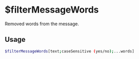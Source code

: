 # $filterMessageWords

Removed words from the message.

## Usage

```bash
$filterMessageWords[text;caseSensitive (yes/no);...words]
```

